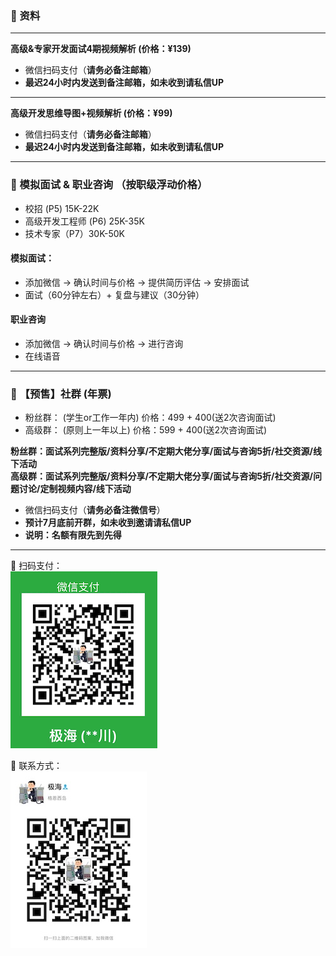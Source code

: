 ### ️🌟 资料
------
**高级&专家开发面试4期视频解析 (价格：¥139)**
- 微信扫码支付（**请务必备注邮箱**） 
- **最迟24小时内发送到备注邮箱，如未收到请私信UP**

------
**高级开发思维导图+视频解析 (价格：¥99)**
- 微信扫码支付（**请务必备注邮箱**） 
- **最迟24小时内发送到备注邮箱，如未收到请私信UP**

------
###  🌟 模拟面试 & 职业咨询 （按职级浮动价格）
- 校招 (P5)  15K-22K <br>
- 高级开发工程师 (P6) 25K-35K <br>
- 技术专家（P7）30K-50K <br>

#### 模拟面试：
- 添加微信 -> 确认时间与价格 -> 提供简历评估 -> 安排面试
- 面试（60分钟左右）+ 复盘与建议（30分钟）

#### 职业咨询
- 添加微信 -> 确认时间与价格 -> 进行咨询
- 在线语音

------

###  🌟 【预售】社群 (年票)
- 粉丝群： (学生or工作一年内)  价格：499 + 400(送2次咨询面试)<br>
- 高级群： (原则上一年以上) 价格：599 + 400(送2次咨询面试)<br>

**粉丝群：面试系列完整版/资料分享/不定期大佬分享/面试与咨询5折/社交资源/线下活动** <br>
**高级群：面试系列完整版/资料分享/不定期大佬分享/面试与咨询5折/社交资源/问题讨论/定制视频内容/线下活动**

- 微信扫码支付（**请务必备注微信号**） 
- **预计7月底前开群，如未收到邀请请私信UP**
- **说明：名额有限先到先得**

------
🌟 扫码支付：<br>
![Pay](img/PaymentCode.jpeg)

🌟 联系方式： <br>
![weChat](img/weChat.jpeg)
